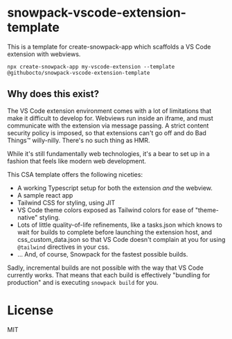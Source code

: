 # snowpack-vscode-extension-template

This is a template for create-snowpack-app which scaffolds a VS Code extension with webviews.

```
npx create-snowpack-app my-vscode-extension --template @githubocto/snowpack-vscode-extension-template
```

## Why does this exist?

The VS Code extension environment comes with a lot of limitations that make it difficult to develop for. Webviews run inside an iframe, and must communicate with the extension via message passing. A strict content security policy is imposed, so that extensions can't go off and do Bad Things™ willy-nilly. There's no such thing as HMR.

While it's still fundamentally web technologies, it's a bear to set up in a fashion that feels like modern web development.

This CSA template offers the following niceties:

- A working Typescript setup for both the extension _and_ the webview.
- A sample react app
- Tailwind CSS for styling, using JIT
- VS Code theme colors exposed as Tailwind colors for ease of "theme-native" styling.
- Lots of little quality-of-life refinements, like a tasks.json which knows to wait for builds to complete before launching the extension host, and css_custom_data.json so that VS Code doesn't complain at you for using `@tailwind` directives in your css.
- … And, of course, Snowpack for the fastest possible builds.

Sadly, incremental builds are not possible with the way that VS Code currently works. That means that each build is effectively "bundling for production" and is executing `snowpack build` for you.

# License

MIT
